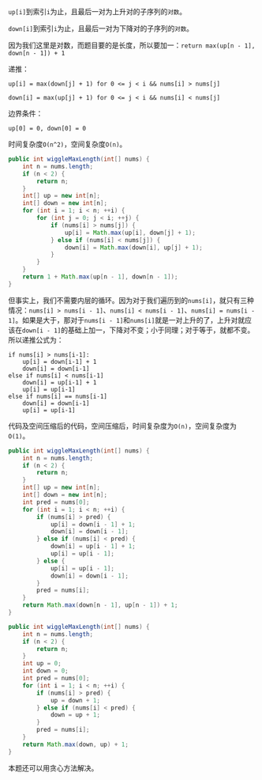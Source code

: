 `up[i]`到索引`i`为止，且最后一对为上升对的子序列的`对数`。

`down[i]`到索引`i`为止，且最后一对为下降对的子序列的`对数`。

因为我们这里是对数，而题目要的是长度，所以要加一：`return max(up[n - 1], down[n - 1]) + 1` 

递推：

`up[i] = max(down[j] + 1) for 0 <= j < i && nums[i] > nums[j]`

`down[i] = max(up[j] + 1) for 0 <= j < i && nums[i] < nums[j]`  

边界条件：

`up[0] = 0, down[0] = 0`

时间复杂度`O(n^2)`，空间复杂度`O(n)`。

```java
public int wiggleMaxLength(int[] nums) {
    int n = nums.length;
    if (n < 2) {
        return n;
    }
    int[] up = new int[n];
    int[] down = new int[n];
    for (int i = 1; i < n; ++i) {
        for (int j = 0; j < i; ++j) {
            if (nums[i] > nums[j]) {
                up[i] = Math.max(up[i], down[j] + 1);
            } else if (nums[i] < nums[j]) {
                down[i] = Math.max(down[i], up[j] + 1);
            }
        }
    }
    return 1 + Math.max(up[n - 1], down[n - 1]);
}
```

但事实上，我们不需要内层的循环。因为对于我们遍历到的`nums[i]`，就只有三种情况：`nums[i] > nums[i - 1]`、`nums[i] < nums[i - 1]`、`nums[i] = nums[i - 1]`。如果是大于，那对于`nums[i - 1]`和`nums[i]`就是一对上升的了，上升对就应该在`down[i - 1]`的基础上加一，下降对不变；小于同理；对于等于，就都不变。所以递推公式为：

```
if nums[i] > nums[i-1]:
	up[i] = down[i-1] + 1
	down[i] = down[i-1]
else if nums[i] < nums[i-1]
	down[i] = up[i-1] + 1
	up[i] = up[i-1]
else if nums[i] == nums[i-1]
	down[i] = down[i-1]
	up[i] = up[i-1]
```

代码及空间压缩后的代码，空间压缩后，时间复杂度为`O(n)`，空间复杂度为`O(1)`。

```java
public int wiggleMaxLength(int[] nums) {
    int n = nums.length;
    if (n < 2) {
        return n;
    }
    int[] up = new int[n];
    int[] down = new int[n];
    int pred = nums[0];
    for (int i = 1; i < n; ++i) {
        if (nums[i] > pred) {
            up[i] = down[i - 1] + 1;
            down[i] = down[i - 1];
        } else if (nums[i] < pred) {
            down[i] = up[i - 1] + 1;
            up[i] = up[i - 1];
        } else {
            up[i] = up[i - 1];
            down[i] = down[i - 1];
        }
        pred = nums[i];
    }
    return Math.max(down[n - 1], up[n - 1]) + 1;
}
```

```java
public int wiggleMaxLength(int[] nums) {
    int n = nums.length;
    if (n < 2) {
        return n;
    }
    int up = 0;
    int down = 0;
    int pred = nums[0];
    for (int i = 1; i < n; ++i) {
        if (nums[i] > pred) {
            up = down + 1;
        } else if (nums[i] < pred) {
            down = up + 1;
        }
        pred = nums[i];
    }
    return Math.max(down, up) + 1;
}
```

本题还可以用贪心方法解决。
